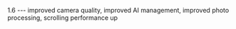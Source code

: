  1.6 --- improved camera quality, improved AI management, improved photo processing, scrolling performance up
